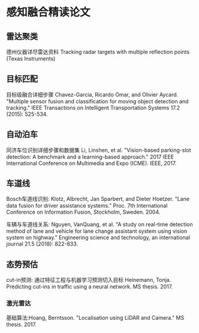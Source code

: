 # 感知融合精读论文

## 雷达聚类
德州仪器详尽雷达资料
Tracking radar targets with multiple reflection points (Texas Instruments)

## 目标匹配
目标级融合详细步骤
Chavez-Garcia, Ricardo Omar, and Olivier Aycard. "Multiple sensor fusion and classification for moving object detection and tracking." IEEE Transactions on Intelligent Transportation Systems 17.2 (2015): 525-534.

## 自动泊车
同济车位识别详细步骤和数据集 Li, Linshen, et al. "Vision-based parking-slot detection: A benchmark and a learning-based approach." 2017 IEEE International Conference on Multimedia and Expo (ICME). IEEE, 2017.

## 车道线

Bosch车道线识别: 
Klotz, Albrecht, Jan Sparbert, and Dieter Hoetzer. "Lane data fusion for driver assistance systems." Proc. 7th International Conference on Information Fusion, Stockholm, Sweden. 2004.

车辆与车道线关系: 
Nguyen, VanQuang, et al. "A study on real-time detection method of lane and vehicle for lane change assistant system using vision system on highway." Engineering science and technology, an international journal 21.5 (2018): 822-833.

## 态势预估
cut-in预测: 通过特征工程与机器学习预测切入目标
Heinemann, Tonja. Predicting cut-ins in traffic using a neural network. MS thesis. 2017.

### 激光雷达
基础算法:Hoang, Berntsson. "Localisation using LiDAR and Camera." MS thesis. 2017.
